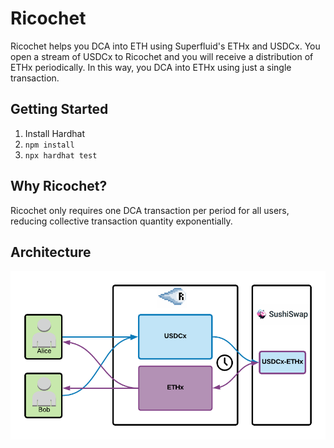# Ricochet
Ricochet helps you DCA into ETH using Superfluid's ETHx and USDCx. You open a stream of USDCx to Ricochet and you will receive a distribution of ETHx periodically. In this way, you DCA into ETHx using just a single transaction.  

## Getting Started
1. Install Hardhat
2. `npm install`
3. `npx hardhat test`

## Why Ricochet?
Ricochet only requires one DCA transaction per period for all users, reducing collective transaction quantity exponentially.

## Architecture
![Architecture](./00-Meta/arch.png)
